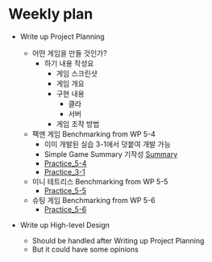 # Weekly plan

- Write up Project Planning
    + 어떤 게임을 만들 것인가?
        * 하기 내용 작성요
            - 게임 스크린샷
            - 게임 개요
            - 구현 내용
                + 클라
                + 서버
            - 게임 조작 방법
    + 팩맨 게임 Benchmarking from WP 5-4
        * 이미 개발된 실습 3-1에서 덧붙여 개발 가능
        * Simple Game Summary 기작성 [Summary](WP5-4.md)
        * [Practice_5-4](WP5-4.png)
        * [Practice_3-1](WP3-1.png)
    + 미니 테트리스 Benchmarking from WP 5-5
        * [Practice_5-5](WP5-5.png)
    + 슈팅 게임 Benchmarking from WP 5-6
        * [Practice_5-6](WP5-6.png)

- Write up High-level Design
    + Should be handled after Writing up Project Planning
    + But it could have some opinions
